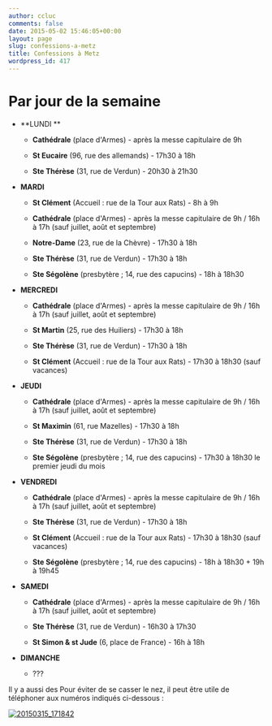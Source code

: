 ```yaml
---
author: ccluc
comments: false
date: 2015-05-02 15:46:05+00:00
layout: page
slug: confessions-a-metz
title: Confessions à Metz
wordpress_id: 417
---
```


# Par jour de la semaine





	
  * **LUNDI **

	
    * **Cathédrale** (place d'Armes) - après la messe capitulaire de 9h

	
    * **St Eucaire** (96, rue des allemands) - 17h30 à 18h

	
    * **Ste Thérèse** (31, rue de Verdun) - 20h30 à 21h30




	
  * **MARDI**

	
    * **St Clément** (Accueil : rue de la Tour aux Rats) - 8h à 9h

	
    * **Cathédrale** (place d'Armes) - après la messe capitulaire de 9h / 16h à 17h (sauf juillet, août et septembre)

	
    * **Notre-Dame** (23, rue de la Chèvre) - 17h30 à 18h

	
    * **Ste Thérèse** (31, rue de Verdun) - 17h30 à 18h

	
    * **Ste Ségolène** (presbytère ; 14, rue des capucins) - 18h à 18h30




	
  * **MERCREDI**

	
    * **Cathédrale** (place d'Armes) - après la messe capitulaire de 9h / 16h à 17h (sauf juillet, août et septembre)

	
    * **St Martin** (25, rue des Huiliers) - 17h30 à 18h

	
    * **Ste Thérèse** (31, rue de Verdun) - 17h30 à 18h

	
    * **St Clément** (Accueil : rue de la Tour aux Rats) - 17h30 à 18h30 (sauf vacances)




	
  * **JEUDI**

	
    * **Cathédrale** (place d'Armes) - après la messe capitulaire de 9h / 16h à 17h (sauf juillet, août et septembre)

	
    * **St Maximin** (61, rue Mazelles) - 17h30 à 18h

	
    * **Ste Thérèse** (31, rue de Verdun) - 17h30 à 18h

	
    * **Ste Ségolène** (presbytère ; 14, rue des capucins) - 17h30 à 18h30 le premier jeudi du mois




	
  * **VENDREDI**

	
    * **Cathédrale** (place d'Armes) - après la messe capitulaire de 9h / 16h à 17h (sauf juillet, août et septembre)

	
    * **Ste Thérèse** (31, rue de Verdun) - 17h30 à 18h

	
    * **St Clément** (Accueil : rue de la Tour aux Rats) - 17h30 à 18h30 (sauf vacances)

	
    * **Ste Ségolène** (presbytère ; 14, rue des capucins) - 18h à 18h30 + 19h à 19h45




	
  * **SAMEDI**

	
    * **Cathédrale** (place d'Armes) - après la messe capitulaire de 9h / 16h à 17h (sauf juillet, août et septembre)

	
    * **Ste Thérèse** (31, rue de Verdun) - 16h30 à 17h30

	
    * **St Simon & st Jude** (6, place de France) - 16h à 18h




	
  * **DIMANCHE**

	
    * ???





Il y a aussi des Pour éviter de se casser le nez, il peut être utile de téléphoner aux numéros indiqués ci-dessous :

[![20150315_171842](https://cccroixmetz.files.wordpress.com/2015/05/20150315_171842.jpg?w=300)](https://cccroixmetz.files.wordpress.com/2015/05/20150315_171842.jpg)
